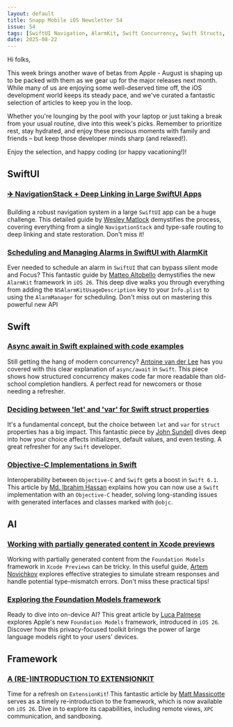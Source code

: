 ```yaml
---
layout: default
title: Snapp Mobile iOS Newsletter 54
issue: 54
tags: [SwiftUI Navigation, AlarmKit, Swift Concurrency, Swift Structs, Swift ObjC, Xcode Previews, Foundation Models, ExtensionKit]
date: 2025-08-22
---
```


Hi folks,

This week brings another wave of betas from Apple - August is shaping up to be packed with them as we gear up for the major releases next month. While many of us are enjoying some well-deserved time off, the iOS development world keeps its steady pace, and we've curated a fantastic selection of articles to keep you in the loop.

Whether you're lounging by the pool with your laptop or just taking a break from your usual routine, dive into this week's picks. Remember to prioritize rest, stay hydrated, and enjoy these precious moments with family and friends – but keep those developer minds sharp (and relaxed!).

Enjoy the selection, and happy coding (or happy vacationing!)!

## SwiftUI

### [✈️ NavigationStack + Deep Linking in Large SwiftUI Apps](https://www.wesleymatlock.com/navigationstack-deep-linking-in-large-swiftui-apps/)

Building a robust navigation system in a large `SwiftUI` app can be a huge challenge. This detailed guide by [Wesley Matlock](https://github.com/wesmatlock) demystifies the process, covering everything from a single `NavigationStack` and type-safe routing to deep linking and state restoration. Don't miss it!

### [Scheduling and Managing Alarms in SwiftUI with AlarmKit](https://www.createwithswift.com/scheduling-and-managing-alarms-in-swiftui-with-alarmkit/)

Ever needed to schedule an alarm in `SwiftUI` that can bypass silent mode and Focus? This fantastic guide by [Matteo Altobello](https://bsky.app/profile/matteoaltobello.bsky.social) demystifies the new `AlarmKit` framework in `iOS 26`. This deep dive walks you through everything from adding the `NSAlarmKitUsageDescription` key to your `Info.plist` to using the `AlarmManager` for scheduling. Don't miss out on mastering this powerful new API

## Swift

### [Async await in Swift explained with code examples](https://www.avanderlee.com/swift/async-await/)

Still getting the hang of modern concurrency? [Antoine van der Lee](https://bsky.app/profile/avanderlee.com) has you covered with this clear explanation of `async/await` in `Swift`. This piece shows how structured concurrency makes code far more readable than old-school completion handlers. A perfect read for newcomers or those needing a refresher.

### [Deciding between 'let' and 'var' for Swift struct properties](https://www.swiftbysundell.com/articles/let-vs-var-for-swift-struct-properties/)

It's a fundamental concept, but the choice between `let` and `var` for `struct` properties has a big impact. This fantastic piece by [John Sundell](https://bsky.app/profile/johnsundell.bsky.social) dives deep into how your choice affects initializers, default values, and even testing. A great refresher for any `Swift` developer.

### [Objective-C Implementations in Swift](https://blog.swiftify.com/objective-c-implementations-in-swift-72d8fa88e4ee)

Interoperability between `Objective-C` and `Swift` gets a boost in `Swift 6.1`. This article by [Md. Ibrahim Hassan](https://github.com/Ibrahimhass) explains how you can now use a `Swift` implementation with an `Objective-C` header, solving long-standing issues with generated interfaces and classes marked with `@objc`.

## AI

### [Working with partially generated content in Xcode previews](https://www.artemnovichkov.com/blog/working-with-partially-generated-content-in-xcode-previews)

Working with partially generated content from the `Foundation Models` framework in `Xcode Previews` can be tricky. In this useful guide, [Artem Novichkov](https://www.artemnovichkov.com/blog/) explores effective strategies to simulate stream responses and handle potential type-mismatch errors. Don't miss these practical tips!

### [Exploring the Foundation Models framework](https://www.createwithswift.com/exploring-the-foundation-models-framework/)

Ready to dive into on-device AI? This great article by [Luca Palmese](https://bsky.app/profile/lucapalmese.bsky.social) explores Apple's new `Foundation Models` framework, introduced in `iOS 26`. Discover how this privacy-focused toolkit brings the power of large language models right to your users' devices.


## Framework

### [A (RE-)INTRODUCTION TO EXTENSIONKIT](https://www.massicotte.org/extensionkit-intro)

Time for a refresh on `ExtensionKit`! This fantastic article by [Matt Massicotte](https://bsky.app/profile/massicotte.org) serves as a timely re-introduction to the framework, which is now available on `iOS 26`. Dive in to explore its capabilities, including remote views, `XPC` communication, and sandboxing.
